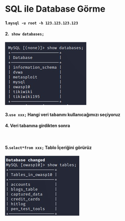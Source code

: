 # SQL ile Database Görme
#### 1.```mysql -u root -h 123.123.123.123``` 
#### 2.``` show databases;```
![](https://github.com/ahmetnuysal/Cyber-Security/blob/3611d2c9af41e40728e0e69b001efc143b37d52a/Websitesi%20Pentesting/Pict/WhatsApp%20Image%202022-08-30%20at%2016.52.49.jpeg)
#### 3.```use xxx;``` Hangi veri tabanını kullanıcağımızı seçiyoruz
#### 4. Veri tabanına girdikten sonra
![]()
#### 5.```select*from xxx;``` Tablo İçeriğini görürüz
![](https://github.com/ahmetnuysal/Cyber-Security/blob/b6e35c92d6127f1862bc60b32309d523776a4295/Websitesi%20Pentesting/Pict/WhatsApp%20Image%202022-08-30%20at%2016.57.51.jpeg)
